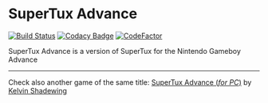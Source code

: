 SuperTux Advance
================

[![Build Status](https://app.travis-ci.com/Jorengarenar/SuperTux-Advance.svg?branch=master)](https://app.travis-ci.com/github/Jorengarenar/SuperTux-Advance)
[![Codacy Badge](https://app.codacy.com/project/badge/Grade/0694455e22274394bdb1120f50e8b1f8)](https://www.codacy.com/gh/Jorengarenar/SuperTux-Advance/dashboard?utm_source=github.com&amp;utm_medium=referral&amp;utm_content=Jorengarenar/SuperTux-Advance&amp;utm_campaign=Badge_Grade)
[![CodeFactor](https://www.codefactor.io/repository/github/jorengarenar/supertux-advance/badge/master)](https://www.codefactor.io/repository/github/jorengarenar/supertux-advance/overview/master)

SuperTux Advance is a version of SuperTux for the Nintendo Gameboy Advance

---

Check also another game of the same title: [SuperTux Advance (_for PC_)](https://supertuxadvance.github.io/) by [Kelvin Shadewing](https://github.com/KelvinShadewing)
